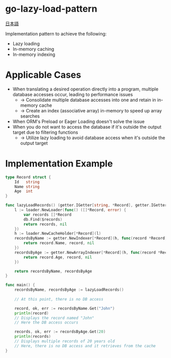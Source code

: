 # go-lazy-load-pattern

[日本語](./README.ja.md)

Implementation pattern to achieve the following:

* Lazy loading
* In-memory caching
* In-memory indexing

# Applicable Cases

* When translating a desired operation directly into a program, multiple database accesses occur, leading to performance issues
    * -> Consolidate multiple database accesses into one and retain in in-memory cache
    * -> Create an index (associative array) in-memory to speed up array searches
* When ORM's Preload or Eager Loading doesn't solve the issue
* When you do not want to access the database if it's outside the output target due to filtering functions
    * -> Utilize lazy loading to avoid database access when it's outside the output target

# Implementation Example

```go
type Record struct {
	Id   string
	Name string
	Age  int
}

func lazyLoadRecords() (getter.IGetter[string, *Record], getter.IGetter[int, *Record]) {
	l := loader.NewLoader(func() ([]*Record, error) {
		var records []*Record
		db.Find($records)
		return records, nil
	})
	h := loader.NewCacheHolder[*Record](l)
	recordsByName := getter.NewIndexer[*Record](h, func(record *Record) (string, *Record, error) {
		return record.Name, record, nil
	})
	recordsByAge := getter.NewArrayIndexer[*Record](h, func(record *Record) (int, *Record, error) {
		return record.Age, record, nil
	})

	return recordsByName, recordsByAge
}

func main() {
	recordsByName, recordsByAge := lazyLoadRecords()
	
	// At this point, there is no DB access

	record, ok, err := recordsByName.Get("John")
	println(record)
	// Displays the record named "John"
	// Here the DB access occurs

	records, ok, err := recordsByAge.Get(20)
	println(records)
	// Displays multiple records of 20 years old
	// Here, there is no DB access and it retrieves from the cache
}

```